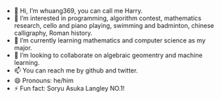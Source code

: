 - 👋 Hi, I’m whuang369, you can call me Harry.
- 👀 I’m interested in programming, algorithm contest, mathematics research, cello and piano playing, swimming and badminton, chinese calligraphy, Roman history.
- 🌱 I’m currently learning mathematics and computer science as my major.
- 💞️ I’m looking to collaborate on algebraic geomentry and machine learning.
- 📫 You can reach me by github and twitter.
- 😄 Pronouns: he/him
- ⚡ Fun fact: Soryu Asuka Langley NO.1!
